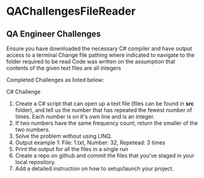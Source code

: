 # QAChallengesFileReader
## **QA Engineer Challenges**  ### 

Ensure you have downloaded the necessary C# compiler and have output access to a terminal
Change file pathing where indicated to navigate to the folder required to be read
Code was written on the assumption that contents of the given text files are all integers



Completed Challenges as listed below: 

C# Challenge  

1. Create a C# script that can open up a text file (files can be found in **src** folder), and tell us the number that has repeated the fewest number of times. Each number is on it's own line and is an integer. 
2. If two numbers have the same frequency count, return the smaller of the two numbers. 
3. Solve the problem without using LINQ.
4. Output example 1: File: 1.txt, Number: 32, Repetead: 3 times 
5. Print the output for all the files in a single run
6. Create a repo on github and commit the files that you've staged in your local repository.
7. Add a detailed instruction on how to setup/launch your project.
